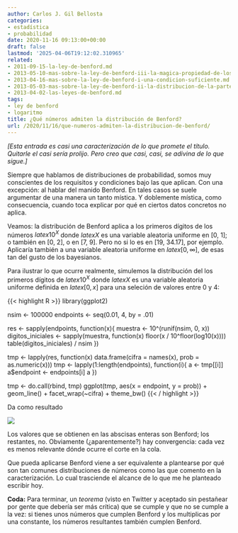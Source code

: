 ```yaml
---
author: Carlos J. Gil Bellosta
categories:
- estadística
- probabilidad
date: 2020-11-16 09:13:00+00:00
draft: false
lastmod: '2025-04-06T19:12:02.310965'
related:
- 2011-09-15-la-ley-de-benford.md
- 2013-05-10-mas-sobre-la-ley-de-benford-iii-la-magica-propiedad-de-los-logaritmos-decimales.md
- 2013-04-16-mas-sobre-la-ley-de-benford-i-una-condicion-suficiente.md
- 2013-05-03-mas-sobre-la-ley-de-benford-ii-la-distribucion-de-la-parte-fraccionaria.md
- 2013-04-02-las-leyes-de-benford.md
tags:
- ley de benford
- logaritmo
title: ¿Qué números admiten la distribución de Benford?
url: /2020/11/16/que-numeros-admiten-la-distribucion-de-benford/
---
```


_[Esta entrada es casi una caracterización de lo que promete el título. Quitarle el casi sería prolijo. Pero creo que casi, casi, se adivina de lo que sigue.]_

Siempre que hablamos de distribuciones de probabilidad, somos muy conscientes de los requisitos y condiciones bajo las que aplican. Con una excepción: al hablar del manido Benford. En tales casos se suele argumentar de una manera un tanto mística. Y doblemente mística, como consecuencia, cuando toca explicar por qué en ciertos datos concretos no aplica.

Veamos: la distribución de Benford aplica a los primeros dígitos de los números $latex 10^X$ donde $latex X$ es una variable aleatoria uniforme en [0, 1]; o también en [0, 2], o en [7, 9]. Pero no si lo es en [19, 34.17], por ejemplo. Aplicaría también a una variable aleatoria uniforme en $latex [0, \infty]$, de esas tan del gusto de los bayesianos.

Para ilustrar lo que ocurre realmente, simulemos la distribución del los primeros dígitos de $latex 10^X$ donde $latex X$ es una variable aleatoria uniforme definida en $latex [0, x]$ para una seleción de valores entre 0 y 4:

{{< highlight R >}}
library(ggplot2)

nsim <- 100000
endpoints <- seq(0.01, 4, by = .01)

res <- sapply(endpoints, function(x){
    muestra <- 10^(runif(nsim, 0, x))
    digitos_iniciales <- sapply(muestra,
      function(x) floor(x / 10^floor(log10(x))))
    table(digitos_iniciales) / nsim
})

tmp <- lapply(res, function(x)
  data.frame(cifra = names(x),
              prob = as.numeric(x)))
tmp <- lapply(1:length(endpoints), function(i){
    a <- tmp[[i]]
    a$endpoint <- endpoints[i]
    a
})

tmp <- do.call(rbind, tmp)
ggplot(tmp, aes(x = endpoint, y = prob)) +
  geom_line() +
  facet_wrap(~cifra) +
  theme_bw()
{{< / highlight >}}

Da como resultado

![](/wp-uploads/2020/11/distribucion_benford.png#center)

Los valores que se obtienen en las abscisas enteras son Benford; los restantes, no. Obviamente (¿aparentemente?) hay convergencia: cada vez es menos relevante dónde ocurre el corte en la cola.

Que pueda aplicarse Benford viene a ser equivalente a plantearse por qué son tan comunes distribuciones de números como las que comento en la caracterización. Lo cual trasciende el alcance de lo que me he planteado escribir hoy.

**Coda:** Para terminar, un _teorema_ (visto en Twitter y aceptado sin pestañear por gente que debería ser más crítica) que se cumple y que no se cumple a la vez: si tienes unos números que cumplen Benford y los multiplicas por una constante, los números resultantes también cumplen Benford.